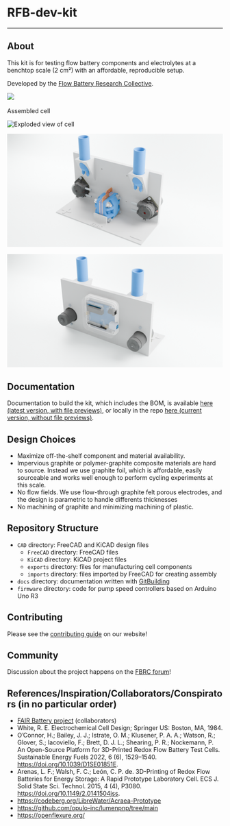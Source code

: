 # RFB-dev-kit

--------------------------------------------------------------------------------
## About

This kit is for testing flow battery components and electrolytes at a benchtop scale (2 cm²) with an affordable, reproducible setup.

Developed by the [Flow Battery Research Collective](https://fbrc.dev).

![](CAD/exports/cell-assembled.png)

Assembled cell

![Exploded view of cell](CAD/exports/cell.png)


![View of assembled cell in jig](CAD/exports/front.webp)


![View of electronics in jig](CAD/exports/back.webp)


## Documentation

Documentation to build the kit, which includes the BOM, is available [here (latest version, with file previews)](https://fbrc.codeberg.page/rfb-dev-kit/), or locally in the repo [here (current version, without file previews)](docs/_site/index.html).

## Design Choices

- Maximize off-the-shelf component and material availability.
- Impervious graphite or polymer-graphite composite materials are hard to source. Instead we use graphite foil, which is affordable, easily sourceable and works well enough to perform cycling experiments at this scale.
- No flow fields. We use flow-through graphite felt porous electrodes, and the design is parametric to handle differents thicknesses
- No machining of graphite and minimizing machining of plastic.

## Repository Structure

- `CAD` directory: FreeCAD and KiCAD design files
    - `FreeCAD` directory: FreeCAD files
    - `KiCAD` directory: KiCAD project files
    - `exports` directory: files for manufacturing cell components
    - `imports` directory: files imported by FreeCAD for creating assembly
- `docs` directory: documentation written with [GitBuilding](https://gitbuilding.io/)
- `firmware` directory: code for pump speed controllers based on Arduino Uno R3

## Contributing

Please see the [contributing guide](https://fbrc.dev/contributing.html) on our website!

## Community

Discussion about the project happens on the [FBRC forum](https://fbrc.nodebb.com/)!


## References/Inspiration/Collaborators/Conspirators (in no particular order)
- [FAIR Battery project](https://github.com/SanliFaez/FAIR-Battery) (collaborators)
- White, R. E. Electrochemical Cell Design; Springer US: Boston, MA, 1984.
- O’Connor, H.; Bailey, J. J.; Istrate, O. M.; Klusener, P. A. A.; Watson, R.; Glover, S.; Iacoviello, F.; Brett, D. J. L.; Shearing, P. R.; Nockemann, P. An Open-Source Platform for 3D-Printed Redox Flow Battery Test Cells. Sustainable Energy Fuels 2022, 6 (6), 1529–1540. https://doi.org/10.1039/D1SE01851E.
- Arenas, L. F.; Walsh, F. C.; León, C. P. de. 3D-Printing of Redox Flow Batteries for Energy Storage: A Rapid Prototype Laboratory Cell. ECS J. Solid State Sci. Technol. 2015, 4 (4), P3080. https://doi.org/10.1149/2.0141504jss.
- https://codeberg.org/LibreWater/Acraea-Prototype
- https://github.com/opulo-inc/lumenpnp/tree/main
- https://openflexure.org/
